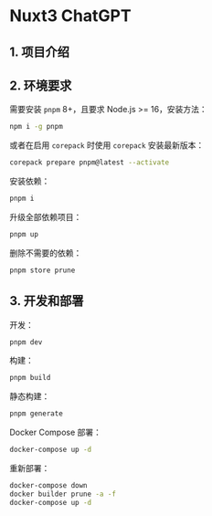 # Nuxt3 ChatGPT

## 1. 项目介绍

## 2. 环境要求

需要安装 `pnpm` 8+，且要求 Node.js >= 16，安装方法：

```bash
npm i -g pnpm
```

或者在启用 `corepack` 时使用 `corepack` 安装最新版本：

```bash
corepack prepare pnpm@latest --activate
```

安装依赖：

```bash
pnpm i
```

升级全部依赖项目：

```bash
pnpm up
```

删除不需要的依赖：

```bash
pnpm store prune
```

## 3. 开发和部署

开发：

```bash
pnpm dev
```

构建：

```bash
pnpm build
```

静态构建：

```bash
pnpm generate
```

Docker Compose 部署：

```bash
docker-compose up -d
```

重新部署：

```bash
docker-compose down
docker builder prune -a -f
docker-compose up -d
```
